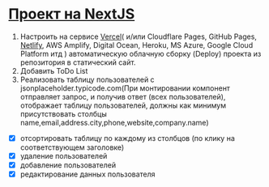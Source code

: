 # [Проект на NextJS](https://shimmering-torte-862681.netlify.app/)


1. Настроить на сервисе [Vercel](https://vercel.com/new)( и/или Cloudflare Pages, GitHub Pages, [Netlify](https://www.netlify.com/), AWS Amplify, Digital Ocean, Heroku, MS Azure, Google Cloud Platform итд )
автоматическую облачную сборку (Deploy) проекта из репозитория в статический сайт.
2. Добавить ToDo List
3. Реализовать таблицу пользователей с jsonplaceholder.typicode.com(При монтировании компонент отправляет запрос, и получив ответ (всех пользователей), отображает таблицу пользователей,
должны как минимум присутствовать столбцы name,email,address.city,phone,website,company.name)
- [x] отсортировать таблицу по каждому из столбцов (по клику на соответствующем заголовке)
- [x] удаление пользователей
- [x] добавление пользователей
- [x] редактирование данных пользователя 
